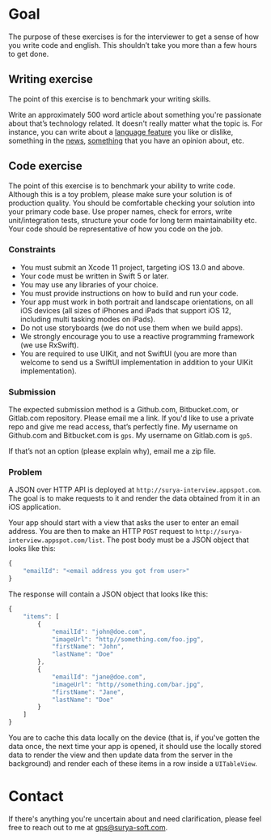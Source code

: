 # Goal

The purpose of these exercises is for the interviewer to get a sense of how you write code and english. This shouldn’t take you more than a few hours to get done.


## Writing exercise

The point of this exercise is to benchmark your writing skills.

Write an approximately 500 word article about something you're passionate about that’s technology related. It doesn't really matter what the topic is. For instance, you can write about a [language feature](https://www.mikeash.com/pyblog/friday-qa-2015-06-19-the-best-of-whats-new-in-swift.html) you like or dislike, something in the [news](http://david-smith.org/blog/2014/11/18/initial-impressions-for-watchkit/), [something](http://daringfireball.net/2014/11/native_apps_are_part_of_the_web) that you have an opinion about, etc.


## Code exercise

The point of this exercise is to benchmark your ability to write code. Although this is a toy problem, please make sure your solution is of production quality. You should be comfortable checking your solution into your primary code base. Use proper names, check for errors, write unit/integration tests, structure your code for long term maintainability etc. Your code should be representative of how you code on the job.


### Constraints

- You must submit an Xcode 11 project, targeting iOS 13.0 and above.
- Your code must be written in Swift 5 or later.
- You may use any libraries of your choice.
- You must provide instructions on how to build and run your code.
- Your app must work in both portrait and landscape orientations, on all iOS devices (all sizes of iPhones and iPads that support iOS 12, including multi tasking modes on iPads).
- Do not use storyboards (we do not use them when we build apps). 
- We strongly encourage you to use a reactive programming framework (we use RxSwift).
- You are required to use UIKit, and not SwiftUI (you are more than welcome to send us a SwiftUI implementation in addition to your UIKit implementation).


### Submission

The expected submission method is a Github.com, Bitbucket.com, or Gitlab.com repository. Please email me a link. If you'd like to use a private repo and give me read access, that’s perfectly fine. My username on Github.com and Bitbucket.com is `gps`. My username on Gitlab.com is `gp5`.

If that’s not an option (please explain why), email me a zip file.

### Problem

A JSON over HTTP API is deployed at `http://surya-interview.appspot.com`. The goal is to make requests to it and render the data obtained from it in an iOS application.

Your app should start with a view that asks the user to enter an email address. You are then to make an HTTP `POST` request to `http://surya-interview.appspot.com/list`. The post body must be a JSON object that looks like this:

```javascript
{
    "emailId": "<email address you got from user>"
}
```

The response will contain a JSON object that looks like this:

```javascript
{
    "items": [
        {
            "emailId": "john@doe.com",
            "imageUrl": "http//something.com/foo.jpg",
            "firstName": "John",
            "lastName": "Doe"
        },
        {
            "emailId": "jane@doe.com",
            "imageUrl": "http//something.com/bar.jpg",
            "firstName": "Jane",
            "lastName": "Doe"
        }
    ]
}
```

You are to cache this data locally on the device (that is, if you've gotten the data once, the next time your app is opened, it should use the locally stored data to render the view and then update data from the server in the background) and render each of these items in a row inside a `UITableView`.

# Contact

If there's anything you're uncertain about and need clarification, please feel free to reach out to me at gps@surya-soft.com.
